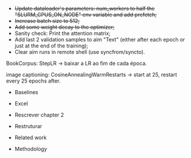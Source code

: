  
 * ~~Update dataloader's parameters: num_workers to half the "SLURM_CPUS_ON_NODE" env variable and add prefetch;~~
* ~~Increase batch size to 512;~~
* ~~Add some weight decay to the optimizer;~~
* Sanity check: Print the attention matrix;
* Add last 2 validation samples to aim "Text" (either after each epoch or just at the end of the training);
* Clear aim runs in remote shell (use syncfrom/syncto).



BookCorpus:
StepLR -> baixar a LR ao fim de cada época.

image captioning:
CosineAnnealingWarmRestarts -> start at 25, restart every 25 epochs after.

* Baselines
* Excel
* Rescrever chapter 2




* Restruturar
* Related work
* Methodology
